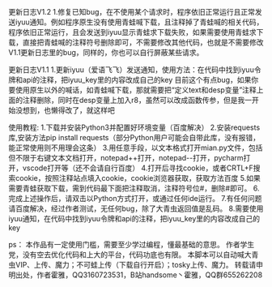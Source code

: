 更新日志V1.2
1.修复已知bug，在不使用某个请求时，程序依旧正常运行且正常发送iyuu通知。例如程序原生没有使用青蛙喊下载，且注释掉了青蛙喊的相关代码，程序依旧正常运行，且会发送到iyuu显示青蛙求下载失败，如果需要使用青蛙求下载，直接把青蛙喊的注释符号删除即可，不需要修改其他代码，也就是不需要修改V1.1更新日志里的bug，同样的，你也可以自行屏蔽某些请求。

更新日志V1.1
1.更新iyuu（爱语飞飞）发送通知，使用方法：在代码中找到iyuu令牌和api的注释，把iyuu_key里的内容改成自己的key
目前这个有点bug，如果你要使用原生以外的喊话，如青蛙喊下载，那就需要把“定义text和desp变量”注释上面的注释删除，同时在desp变量上加入r8，虽然可以改成函数传参，但是我一开始没想到，也懒得改了，就这样吧



使用教程:
1.下载并安装Python3并配置好环境变量（百度解决）
2.安装requests库,安装方法pip install requests（部分Python用户可能会自带此库，没有报错，能正常使用则不用理会这条）
3.用任意手段，以文本格式打开mian.py文件，包括但不限于右键文本文档打开，notepad++打开，notepad--打开，pycharm打开，vscode打开等（还不会请自行百度）
4.打开后寻找cookie，或者CRTL+F搜索cookie，按照注释站点填入cookie，cookie浏览器获取，获取方法百度
5.如果需要青蛙获取下载，需到代码最下面把注释取消，注释符号位#，删除#即可。
6.完成上述操作后，请双击以Python方式打开，或通过任何ide运行。
7.有任何问题请百度解决，经过作者测试，无任何bug，除了大青虫返回值是乱码。
8.需要使用iyuu通知，在代码中找到iyuu令牌和api的注释，把iyuu_key里的内容改成自己的key

ps：
本作品有一定使用门槛，需要至少学过编程，懂最基础的意思。
作者学生党，没有空去优化代码和上大的平台，代码功底也有限。
本脚本可以自动喊大青虫VIP、上传、魔力；不可蛙上传（下载自行开启）；tosky上传、魔力。
转载请申明出处，作者霍雅，QQ3160723531，B站handsome丶霍雅，QQ群655262208
